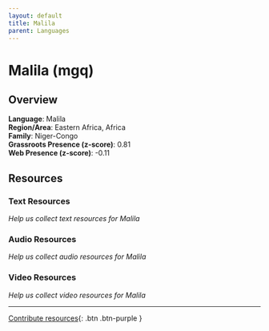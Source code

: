 ```yaml
---
layout: default
title: Malila
parent: Languages
---
```


# Malila (mgq)

## Overview

**Language**: Malila  
**Region/Area**: Eastern Africa, Africa  
**Family**: Niger-Congo  
**Grassroots Presence (z-score)**: 0.81  
**Web Presence (z-score)**: -0.11  

## Resources

### Text Resources
*Help us collect text resources for Malila*

### Audio Resources
*Help us collect audio resources for Malila*

### Video Resources
*Help us collect video resources for Malila*

---

[Contribute resources](https://forms.office.com/e/1SfLJx3u1r){: .btn .btn-purple }
